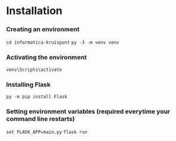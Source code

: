 # Installation
### Creating an environment
`cd informatica-kruispunt`
`py -3 -m venv venv`

### Activating the environment
`venv\Scripts\activate`

### Installing Flask
`py -m pip install Flask`

### Setting environment variables (required everytime your command line restarts)
`set FLASK_APP=main.py`
`flask run`

